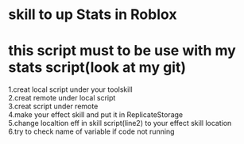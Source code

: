 # skill to up Stats in Roblox 
# this script must to be use with my stats script(look at my git) 
1.creat local script under your toolskill \
2.creat remote under local script \
3.creat script under remote \
4.make your effect skill and put it in ReplicateStorage \
5.change localtion eff in skill script(line2) to your effect skill location \
6.try to check name of variable if code not running 
